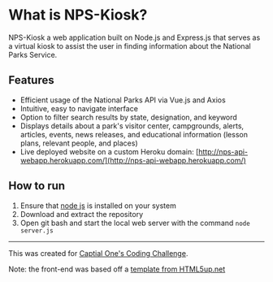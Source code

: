 # What is NPS-Kiosk?
NPS-Kiosk a web application built on Node.js and Express.js that serves as a virtual kiosk to assist the user in finding information about the National Parks Service.

## Features
* Efficient usage of the National Parks API via Vue.js and Axios 
* Intuitive, easy to navigate interface
* Option to filter search results by state, designation, and keyword
* Displays details about a park's visitor center, campgrounds, alerts, articles, events, news releases, and educational information (lesson plans, relevant people, and places)
* Live deployed website on a custom Heroku domain: [http://nps-api-webapp.herokuapp.com/](http://nps-api-webapp.herokuapp.com/)

## How to run
1. Ensure that [node js](https://nodejs.org/en/) is installed on your system
2. Download and extract the repository
3. Open git bash and start the local web server with the command `node server.js`
---
This was created for [Captial One's Coding Challenge](https://www.mindsumo.com/contests/national-park-api).

Note: the front-end was based off a [template from HTML5up.net](https://html5up.net/story)
